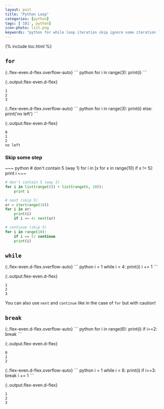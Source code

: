 ```yaml
---
layout: post
title: "Python Loop"
categories: [python]
tags: ['101', python]
icon-photo: list.png
keywords: "python for while loop iteration skip ignore some iteration loop"
---
```


{% include toc.html %}

## `for`

<div class="d-md-flex" markdown="1">
{:.flex-even.d-flex.overflow-auto}
``` python
for i in range(3):
    print(i)
```

{:.output.flex-even.d-flex}
```
1
2
3
```
</div>

<div class="d-md-flex" markdown="1">
{:.flex-even.d-flex.overflow-auto}
``` python
for i in range(3):
    print(i)
else:
    print('no left')
```

{:.output.flex-even.d-flex}
```
0
1
2
no left
```
</div>

### Skip some step

<div class="flex-50" markdown='1'>
~~~ python
# don't contain 5 (way 1)
for i in [x for x in range(10) if x != 5]:
    print i
~~~

~~~ python
# don't contain 5 (way 2)
for i in list(range(5)) + list(range(6, 10)):
    print i
~~~

~~~ python
# next (skip 5)
xr = iter(range(10))
for i in xr:
    print(i)
    if i == 4: next(xr)
~~~

``` python
# continue (skip 5)
for i in range(10):
    if i == 5: continue
    print(i)
```
</div>

## `while`

<div class="d-md-flex" markdown="1">
{:.flex-even.d-flex.overflow-auto}
``` python
i = 1
while i < 4:
    print(i)
    i += 1
```

{:.output.flex-even.d-flex}
```
1
2
3
```
</div>

You can also use `next` and `continue` like in the case of `for` but with caution!

## `break`

<div class="d-md-flex" markdown="1">
{:.flex-even.d-flex.overflow-auto}
``` python
for i in range(6):
    print(i)
    if i==2: break
```

{:.output.flex-even.d-flex}
```
0
1
2
```
</div>

<div class="d-md-flex" markdown="1">
{:.flex-even.d-flex.overflow-auto}
``` python
i = 1
while i < 6:
    print(i)
    if i==3: break
    i += 1
```

{:.output.flex-even.d-flex}
```
1
2
3
```
</div>
